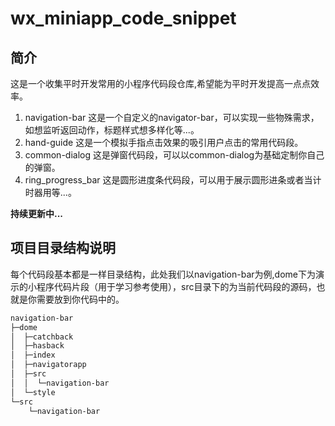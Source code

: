# wx_miniapp_code_snippet
## 简介
这是一个收集平时开发常用的小程序代码段仓库,希望能为平时开发提高一点点效率。
1. navigation-bar 这是一个自定义的navigator-bar，可以实现一些物殊需求，如想监听返回动作，标题样式想多样化等...。
2. hand-guide 这是一个模拟手指点击效果的吸引用户点击的常用代码段。
3. common-dialog 这是弹窗代码段，可以以common-dialog为基础定制你自己的弹窗。
4. ring_progress_bar 这是圆形进度条代码段，可以用于展示圆形进条或者当计时器用等...。

**持续更新中...**

## 项目目录结构说明
每个代码段基本都是一样目录结构，此处我们以navigation-bar为例,dome下为演示的小程序代码片段（用于学习参考使用），src目录下的为当前代码段的源码，也就是你需要放到你代码中的。
``` markdown
navigation-bar
├─dome
│  ├─catchback
│  ├─hasback
│  ├─index
│  ├─navigatorapp
│  ├─src
│  │  └─navigation-bar
│  └─style
└─src
    └─navigation-bar
```